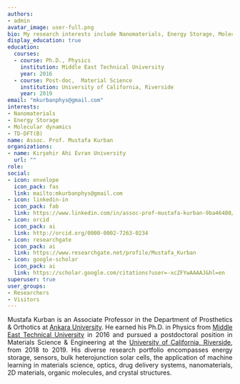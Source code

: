 ```yaml
---
authors:
- admin
avatar_image: user-full.png
bio: My research interests include Nanomaterials, Energy Storage, Molecular dynamics, TD-DFT, DFTB
display_education: true
education:
  courses:
  - course: Ph.D., Physics
    institution: Middle East Technical University
    year: 2016
  - course: Post-doc,  Material Science
    institution: University of California, Riverside
    year: 2019
email: "mkurbanphys@gmail.com"
interests:
- Nanomaterials
- Energy Storage
- Molecular dynamics
- TD-DFT(B)
name: Assoc. Prof. Mustafa Kurban
organizations:
- name: Kırşehir Ahi Evran University
  url: ""
role: 
social:
- icon: envelope
  icon_pack: fas
  link: mailto:mkurbanphys@gmail.com
- icon: linkedin-in
  icon_pack: fab
  link: https://www.linkedin.com/in/assoc-prof-mustafa-kurban-9ba46480/
- icon: orcid
  icon_pack: ai
  link: http://orcid.org/0000-0002-7263-0234
- icon: researchgate
  icon_pack: ai
  link: https://www.researchgate.net/profile/Mustafa_Kurban
- icon: google-scholar
  icon_pack: ai
  link: https://scholar.google.com/citations?user=-xcZFYwAAAAJ&hl=en
superuser: true
user_groups:
- Researchers
- Visitors
---
```

<style>
body {
text-align: justify}
</style>

Mustafa Kurban is an Associate Professor in the Department of Prosthetics & Orthotics at  [Ankara University](https://www.ankara.edu.tr/en/). He earned his Ph.D. in Physics from [Middle East Technical University](https://www.metu.edu.tr/) in 2016 and pursued a postdoctoral position in Materials Science & Engineering at the [University of California, Riverside](https://www.ucr.edu/), from 2018 to 2019. His diverse research portfolio encompasses energy storage, sensors, bulk heterojunction solar cells, the application of machine learning in materials science, optics, drug delivery systems, nanomaterials, 2D materials, organic molecules, and crystal structures.